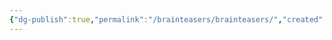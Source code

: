 ```yaml
---
{"dg-publish":true,"permalink":"/brainteasers/brainteasers/","created":"2023-10-26T13:56:33.299+05:30","updated":"2023-10-26T13:59:16.243+05:30"}
---
```


